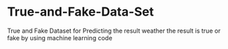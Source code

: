 # True-and-Fake-Data-Set
True and Fake Dataset for Predicting the result weather the result is true or fake by using machine learning code
